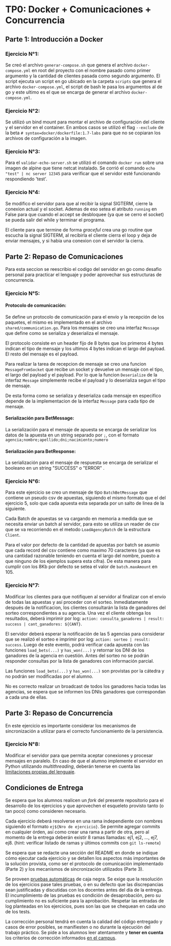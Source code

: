 # TP0: Docker + Comunicaciones + Concurrencia

## Parte 1: Introducción a Docker

### Ejercicio N°1:

Se creó el archivo `generar-compose.sh` que genera el archivo `docker-compose.yml` en root del proyecto con el nombre pasado como primer argumento y la cantidad de clientes pasada como segundo argumento. El script ejecuta un script en go ubicado en la carpeta `scripts` que genera el archivo `docker-compose.yml`, el script de bash le pasa los argumentos al de go y este ultimo es el que se encarga de generar el archivo `docker-compose.yml`.

### Ejercicio N°2:

Se utilizó un bind mount para montar el archivo de configuración del cliente y el servidor en el container. En ambos casos se utilizó el flag `--exclude` de la beta `# syntax=docker/dockerfile:1.7-labs` para que no se copiaran los archivos de configuración a la imagen.

### Ejercicio N°3:

Para el `validar-echo-server.sh` se utilizó el comando `docker run` sobre una imagen de alpine que tiene netcat instalado. Se corrió el comando `echo "test" | nc server 12345` para verificar que el servidor esté funcionando respondiendo 'test'.

### Ejercicio N°4:

Se modifico el servidor para que al recibir la signal SIGTERM, cierre la conexion actual y el socket. Ademas de eso setea el atributo `running` en False para que cuando el accept se desbloquee (ya que se cerro el socket) se pueda salir del while y terminar el programa.

El cliente para que termine de forma _graceful_ crea una go routine que escucha la signal SIGTERM, al recibirla el cliente cierra el loop y deja de enviar mensajes, y si habia una conexion con el servidor la cierra.

## Parte 2: Repaso de Comunicaciones

Para esta seccion se reescribio el codigo del servidor en go como desafio personal para practicar el lenguaje y poder aprovechar sus estructuras de concurrencia.

### Ejercicio N°5:

#### Protocolo de comunicación:

Se define un protocolo de comunicación para el envío y la recepción de los paquetes, el mismo es implementado en el archivo `shared/communication.go`. Para los mensajes se creo una interfaz `Message` que define como se serializa y deserializa el mensaje.

El protocolo consiste en un header fijo de 8 bytes que los primeros 4 bytes indican el tipo de mensaje y los ultimos 4 bytes indican el largo del payload. El resto del mensaje es el payload.

Para realizar la tarea de recepcion de mensaje se creo una funcion `MessageFromSocket` que recibe un socket y devuelve un mensaje con el tipo, el largo del payload y el payload. Por lo que la funcion `Deserialize` de la interfaz `Message` simplemente recibe el payload y lo deserializa segun el tipo de mensaje.

De esta forma como se serializa y deserializa cada mensaje en especifico depende de la implementacion de la interfaz `Message` para cada tipo de mensaje.

#### Serialización para BetMessage:

La serialización para el mensaje de apuesta se encarga de serializar los datos de la apuesta en un string separado por `;`, con el formato `agencia;nombre;apellido;dni;nacimiento;numero`

#### Serialización para BetResponse:

La serialización para el mensaje de respuesta se encarga de serializar el booleano en un string "SUCCESS" o "ERROR" .

### Ejercicio N°6:

Para este ejercicio se creo un mensaje de tipo `BatchBetMessage` que contiene un pseudo csv de apuestas, siguiendo el mismo formato que el del ejercicio 5, solo que cada apuesta esta separada por un salto de linea de la siguiente.

Cada Batch de apuestas se va cargando en memoria a medida que se necesita enviar un batch al servidor, para esto se utiliza un reader de csv que se va recorriendo en el metodo `LoadAgencyBatch` de la estructura `Client`.

Para el valor por defecto de la cantidad de apuestas por batch se asumio que cada record del csv contiene como maximo 70 caracteres (ya que es una cantidad razonable teniendo en cuenta el largo del nombre, puesto a que ninguno de los ejemplos supera esta cifra). De esta manera para cumplir con los 8Kb por defecto se setea el valor de `batch.maxAmount` en 105.

### Ejercicio N°7:

Modificar los clientes para que notifiquen al servidor al finalizar con el envío de todas las apuestas y así proceder con el sorteo.
Inmediatamente después de la notificacion, los clientes consultarán la lista de ganadores del sorteo correspondientes a su agencia.
Una vez el cliente obtenga los resultados, deberá imprimir por log: `action: consulta_ganadores | result: success | cant_ganadores: ${CANT}`.

El servidor deberá esperar la notificación de las 5 agencias para considerar que se realizó el sorteo e imprimir por log: `action: sorteo | result: success`.
Luego de este evento, podrá verificar cada apuesta con las funciones `load_bets(...)` y `has_won(...)` y retornar los DNI de los ganadores de la agencia en cuestión. Antes del sorteo no se podrán responder consultas por la lista de ganadores con información parcial.

Las funciones `load_bets(...)` y `has_won(...)` son provistas por la cátedra y no podrán ser modificadas por el alumno.

No es correcto realizar un broadcast de todos los ganadores hacia todas las agencias, se espera que se informen los DNIs ganadores que correspondan a cada una de ellas.

## Parte 3: Repaso de Concurrencia

En este ejercicio es importante considerar los mecanismos de sincronización a utilizar para el correcto funcionamiento de la persistencia.

### Ejercicio N°8:

Modificar el servidor para que permita aceptar conexiones y procesar mensajes en paralelo. En caso de que el alumno implemente el servidor en Python utilizando _multithreading_, deberán tenerse en cuenta las [limitaciones propias del lenguaje](https://wiki.python.org/moin/GlobalInterpreterLock).

## Condiciones de Entrega

Se espera que los alumnos realicen un _fork_ del presente repositorio para el desarrollo de los ejercicios y que aprovechen el esqueleto provisto tanto (o tan poco) como consideren necesario.

Cada ejercicio deberá resolverse en una rama independiente con nombres siguiendo el formato `ej${Nro de ejercicio}`. Se permite agregar commits en cualquier órden, así como crear una rama a partir de otra, pero al momento de la entrega deberán existir 8 ramas llamadas: ej1, ej2, ..., ej7, ej8.
(hint: verificar listado de ramas y últimos commits con `git ls-remote`)

Se espera que se redacte una sección del README en donde se indique cómo ejecutar cada ejercicio y se detallen los aspectos más importantes de la solución provista, como ser el protocolo de comunicación implementado (Parte 2) y los mecanismos de sincronización utilizados (Parte 3).

Se proveen [pruebas automáticas](https://github.com/7574-sistemas-distribuidos/tp0-tests) de caja negra. Se exige que la resolución de los ejercicios pase tales pruebas, o en su defecto que las discrepancias sean justificadas y discutidas con los docentes antes del día de la entrega. El incumplimiento de las pruebas es condición de desaprobación, pero su cumplimiento no es suficiente para la aprobación. Respetar las entradas de log planteadas en los ejercicios, pues son las que se chequean en cada uno de los tests.

La corrección personal tendrá en cuenta la calidad del código entregado y casos de error posibles, se manifiesten o no durante la ejecución del trabajo práctico. Se pide a los alumnos leer atentamente y **tener en cuenta** los criterios de corrección informados [en el campus](https://campusgrado.fi.uba.ar/mod/page/view.php?id=73393).
